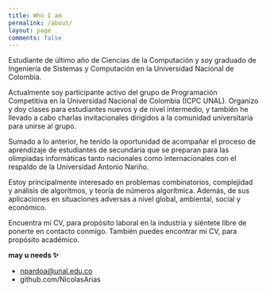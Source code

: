 ```yaml
---
title: Who I am 
permalink: /about/
layout: page
comments: false
---
```


Estudiante de último año de Ciencias de la Computación y soy graduado de Ingeniería de Sistemas y Computación en la Universidad Nacional de Colombia.

Actualmente soy participante activo del grupo de Programación Competitiva en la Universidad Nacional de Colombia (ICPC UNAL). Organizo y doy clases para estudiantes nuevos y de nivel intermedio, y también he llevado a cabo charlas invitacionales dirigidos a la comunidad universitaria para unirse al grupo.

Sumado a lo anterior, he tenido la oportunidad de acompañar el proceso de aprendizaje de estudiantes de secundaria que se preparan para las olimpiadas informáticas tanto nacionales como internacionales con el respaldo de la Universidad Antonio Nariño.

Estoy principalmente interesado en problemas combinatorios, complejidad y análisis de algoritmos, y teoría de números algorítmica. Además, de sus aplicaciones en situaciones adversas a nivel global, ambiental, social y económico.

Encuentra mi CV, para propósito laboral en la industria y siéntete libre de ponerte en contacto conmigo.
También puedes encontrar mi CV, para propósito académico.


**may u needs ✨**

- npardoa@unal.edu.co
- github.com/NicolasArias
